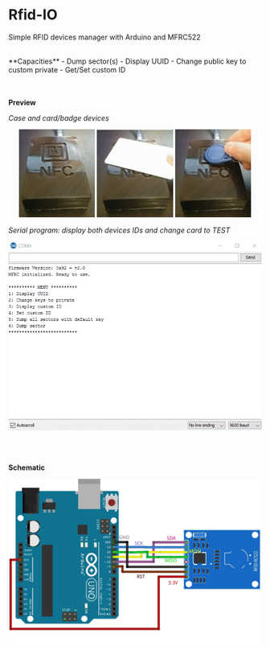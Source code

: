 # Rfid-IO
Simple RFID devices manager with Arduino and MFRC522

<br>
**Capacities**
- Dump sector(s)
- Display UUID
- Change public key to custom private
  - Get/Set custom ID
<br><br><br>

**Preview**
<br>

*Case and card/badge devices*
<p align="center">
  <img width="30%" src="/docs/rfid_case_small.jpg"/> <img width="30%" src="/docs/card_hardware_smaller.jpg"/> <img width="30%" src="/docs/badge_hardware_smaller.jpg"/>
</p>

*Serial program: display both devices IDs and change card to TEST*
<p align="center">
  <img src="/docs/rfid_serial_preview.gif"/>
</p>
<br><br>
 
 **Schematic**
<p align="center">
  <img src="/docs/schematic_bb.jpg"/>
</p>
